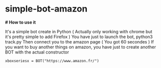 # simple-bot-amazon

__# How to use it__


It's a simple bot create in Python 
( Actually only working with chrome but  it's pretty simple to add Firefox ) 
You have just to launch the bot, python3 track.py
Then connect you to the amazon page ( You got 60 secondes ) 
If you want to buy another things on amazon, you have just to create another BOT with the actual constructor

```
xboxseriesx = BOT("https://www.amazon.fr/") 
```

